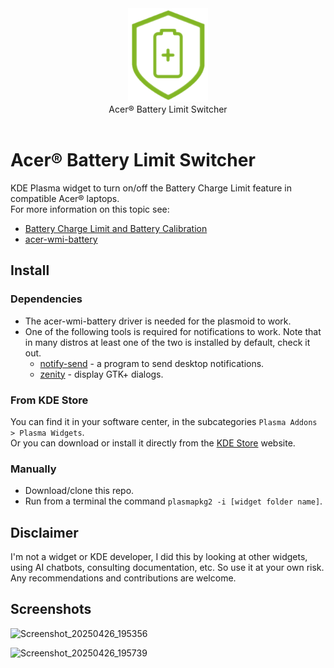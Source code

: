 <div align="center">
<picture>
  <source media="(prefers-color-scheme: dark)" srcset="logo.png">
  <img alt="Logo" src="logo.png" height="150px">
</picture>
<br>
Acer® Battery Limit Switcher
</div>
<br>

# Acer® Battery Limit Switcher
KDE Plasma widget to turn on/off the Battery Charge Limit feature in compatible Acer® laptops.  
For more information on this topic see: 
- [Battery Charge Limit and Battery Calibration](https://community.acer.com/en/kb/articles/140-calibrate-your-battery-using-acer-care-center)
- [acer-wmi-battery](https://github.com/frederik-h/acer-wmi-battery)

## Install

### Dependencies
- The acer-wmi-battery driver is needed for the plasmoid to work.
- One of the following tools is required for notifications to work. Note that in many distros at least one of the two is installed by default, check it out.
  - [notify-send](https://www.commandlinux.com/man-page/man1/notify-send.1.html) - a program to send desktop notifications.
  - [zenity](https://www.commandlinux.com/man-page/man1/zenity.1.html) - display GTK+ dialogs.

### From KDE Store
You can find it in your software center, in the subcategories `Plasma Addons > Plasma Widgets`.  
Or you can download or install it directly from the [KDE Store](https://store.kde.org/p/2079000/) website.

### Manually
- Download/clone this repo.
- Run from a terminal the command `plasmapkg2 -i [widget folder name]`.

## Disclaimer
I'm not a widget or KDE developer, I did this by looking at other widgets, using AI chatbots, consulting documentation, etc. So use it at your own risk.
Any recommendations and contributions are welcome.

## Screenshots

![Screenshot_20250426_195356](https://github.com/user-attachments/assets/8ca62e11-33a7-4687-8015-9df8f0601db5)

![Screenshot_20250426_195739](https://github.com/user-attachments/assets/791155a4-6ede-4e5a-8f0b-521ee3ece9da)

